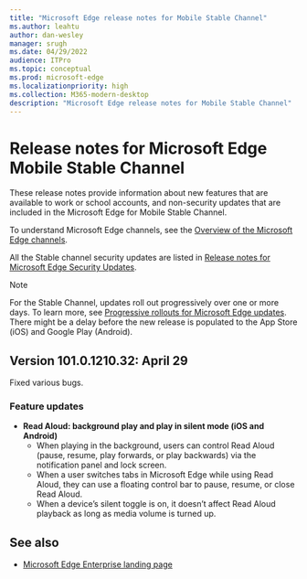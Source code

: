 ```yaml
---
title: "Microsoft Edge release notes for Mobile Stable Channel"
ms.author: leahtu
author: dan-wesley
manager: srugh
ms.date: 04/29/2022
audience: ITPro
ms.topic: conceptual
ms.prod: microsoft-edge
ms.localizationpriority: high
ms.collection: M365-modern-desktop
description: "Microsoft Edge release notes for Mobile Stable Channel"
---
```


# Release notes for Microsoft Edge Mobile Stable Channel

These release notes provide information about new features that are available to work or school accounts, and non-security updates that are included in the Microsoft Edge for Mobile Stable Channel.

To understand Microsoft Edge channels, see the [Overview of the Microsoft Edge channels](./microsoft-edge-channels.md).

All the Stable channel security updates are listed in [Release notes for Microsoft Edge Security Updates](./microsoft-edge-relnotes-security.md).

> [!NOTE]
> For the Stable Channel, updates roll out progressively over one or more days. To learn more, see [Progressive rollouts for Microsoft Edge updates](./microsoft-edge-update-progressive-rollout.md). There might be a delay before the new release is populated to the App Store (iOS) and Google Play (Android).

## Version 101.0.1210.32: April 29

Fixed various bugs.

### Feature updates

- **Read Aloud: background play and play in silent mode (iOS and Android)**
  - When playing in the background, users can control Read Aloud (pause, resume, play forwards, or play backwards) via the notification panel and lock screen.
  - When a user switches tabs in Microsoft Edge while using Read Aloud, they can use a floating control bar to pause, resume, or close Read Aloud.
  - When a device’s silent toggle is on, it doesn’t affect Read Aloud playback as long as media volume is turned up.
  
## See also

- [Microsoft Edge Enterprise landing page](https://aka.ms/EdgeEnterprise)
